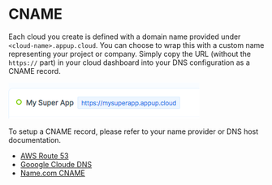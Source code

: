 # CNAME
Each cloud you create is defined with a domain name provided under `<cloud-name>.appup.cloud`. You can choose to wrap this with a custom name representing your project or company. Simply copy the URL (without the `https://` part) in your cloud dashboard into your DNS configuration as a CNAME record.

![URL](./url.png)

To setup a CNAME record, please refer to your name provider or DNS host documentation.

* [AWS Route 53](https://docs.aws.amazon.com/Route53/latest/DeveloperGuide/resource-record-sets-values-alias.html)
* [Gooogle Cloude DNS](https://cloud.google.com/dns/quickstart)
* [Name.com CNAME](https://www.name.com/support/articles/115004895548-Adding-a-CNAME-Record)
